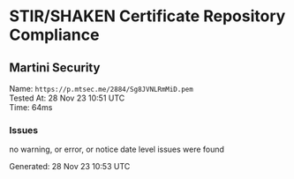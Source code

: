 # STIR/SHAKEN Certificate Repository Compliance

## Martini Security

Name: `https://p.mtsec.me/2884/Sg8JVNLRmMiD.pem`\
Tested At: 28 Nov 23 10:51 UTC\
Time: 64ms

### Issues

no warning, or error, or notice date level issues were found

Generated: 28 Nov 23 10:53 UTC